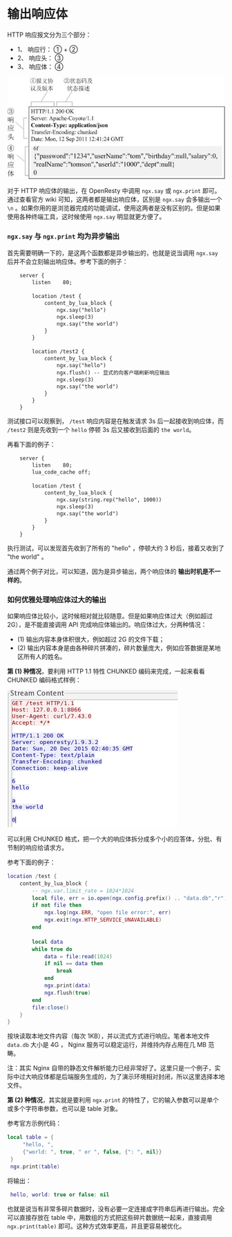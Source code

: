 # 输出响应体

HTTP 响应报文分为三个部分：

- 1、 响应行： ① + ②
- 2、 响应头： ③
- 3、 响应体： ④

![HTTP 响应报文](../../images/http_response_protocal.jpg "HTTP 响应报文")

对于 HTTP 响应体的输出，在 OpenResty 中调用 `ngx.say` 或 `ngx.print` 即可。 通过查看官方 wiki 可知，这两者都是输出响应体，区别是 `ngx.say` 会多输出一个 `\n` 。如果你用的是浏览器完成的功能调试，使用这两者是没有区别的。但是如果使用各种终端工具，这时候使用 `ngx.say` 明显就更方便了。

### `ngx.say` 与 `ngx.print` 均为异步输出

首先需要明确一下的，是这两个函数都是异步输出的，也就是说当调用 `ngx.say` 后并不会立刻输出响应体。参考下面的例子：

```nginx
    server {
        listen    80;

        location /test {
            content_by_lua_block {
                ngx.say("hello")
                ngx.sleep(3)
                ngx.say("the world")
            }
        }

        location /test2 {
            content_by_lua_block {
                ngx.say("hello")
                ngx.flush() -- 显式的向客户端刷新响应输出
                ngx.sleep(3)
                ngx.say("the world")
            }
        }
    }
```

测试接口可以观察到， `/test` 响应内容是在触发请求 3s 后一起接收到响应体，而 `/test2` 则是先收到一个 `hello` 停顿 3s 后又接收到后面的 `the world`。

再看下面的例子：

```nginx
    server {
        listen    80;
        lua_code_cache off;

        location /test {
            content_by_lua_block {
                ngx.say(string.rep("hello", 1000))
                ngx.sleep(3)
                ngx.say("the world")
            }
        }
    }
```

执行测试，可以发现首先收到了所有的 "hello" ，停顿大约 3 秒后，接着又收到了 "the world" 。

通过两个例子对比，可以知道，因为是异步输出，两个响应体的 **输出时机是不一样的**。

### 如何优雅处理响应体过大的输出

如果响应体比较小，这时候相对就比较随意。但是如果响应体过大（例如超过 2G），是不能直接调用 API 完成响应体输出的。响应体过大，分两种情况：

- (1)  输出内容本身体积很大，例如超过 2G 的文件下载；
- (2)  输出内容本身是由各种碎片拼凑的，碎片数量庞大，例如应答数据是某地区所有人的姓名。

**第 (1) 种情况**，要利用 HTTP 1.1 特性 CHUNKED 编码来完成，一起来看看 CHUNKED 编码格式样例：

![CHUNKED 编码格式样例](../../images/http_chunked.png "CHUNKED 编码格式样例")

可以利用 CHUNKED 格式，把一个大的响应体拆分成多个小的应答体，分批、有节制的响应给请求方。

参考下面的例子：

```lua
location /test {
    content_by_lua_block {
        -- ngx.var.limit_rate = 1024*1024
        local file, err = io.open(ngx.config.prefix() .. "data.db","r")
        if not file then
            ngx.log(ngx.ERR, "open file error:", err)
            ngx.exit(ngx.HTTP_SERVICE_UNAVAILABLE)
        end

        local data
        while true do
            data = file:read(1024)
            if nil == data then
                break
            end
            ngx.print(data)
            ngx.flush(true)
        end
        file:close()
    }
}
```

按块读取本地文件内容（每次 1KB），并以流式方式进行响应。笔者本地文件 `data.db` 大小是 4G ， Nginx 服务可以稳定运行，并维持内存占用在几 MB 范畴。

注：其实 Nginx 自带的静态文件解析能力已经非常好了。这里只是一个例子，实际中过大响应体都是后端服务生成的，为了演示环境相对封闭，所以这里选择本地文件。

**第 (2) 种情况**，其实就是要利用 `ngx.print` 的特性了，它的输入参数可以是单个或多个字符串参数，也可以是 table 对象。

参考官方示例代码：

```lua
local table = {
     "hello, ",
     {"world: ", true, " or ", false, {": ", nil}}
 }
 ngx.print(table)
```

将输出：

```lua
 hello, world: true or false: nil
```

也就是说当有非常多碎片数据时，没有必要一定连接成字符串后再进行输出。完全可以直接存放在 table 中，用数组的方式把这些碎片数据统一起来，直接调用 `ngx.print(table)` 即可。这种方式效率更高，并且更容易被优化。
